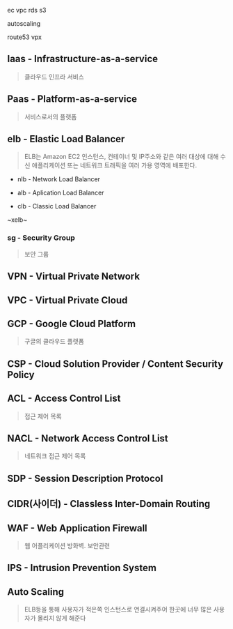 ec
vpc 
rds 
s3  


autoscaling
 
route53
vpx 

## Iaas - Infrastructure-as-a-service
 
> 클라우드 인프라 서비스

## Paas - Platform-as-a-service

> 서비스로서의 플랫폼


## elb - Elastic Load Balancer

> ELB는 Amazon EC2 인스턴스, 컨테이너 및 IP주소와 같은 여러 대상에 대해 수신 애플리케이션 또는 
> 네트워크 트래픽을 여러 가용 영역에 배포한다.

- nlb - Network Load Balancer

- alb - Aplication Load Balancer

- clb - Classic Load Balancer

~xelb~



### sg - Security Group

> 보안 그룹

## VPN - Virtual Private Network

## VPC - Virtual Private Cloud

## GCP - Google Cloud Platform

> 구글의 클라우드 플랫폼

## CSP - Cloud Solution Provider / Content Security Policy

## ACL - Access Control List

> 접근 제어 목록

## NACL - Network Access Control List

> 네트워크 접근 제어 목록

## SDP - Session Description Protocol

## CIDR(사이더) - Classless Inter-Domain Routing

## WAF - Web Application Firewall

> 웹 어플리케이션 방화벽. 보안관련

## IPS - Intrusion Prevention System

## Auto Scaling

> ELB등을 통해 사용자가 적은쪽 인스턴스로 연결시켜주어 한곳에 너무 많은 사용자가 몰리지 않게 해준다






